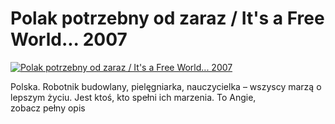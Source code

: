Polak potrzebny od zaraz / It's a Free World... 2007 
=============
[![Polak potrzebny od zaraz / It's a Free World... 2007 ](http://vidos.pl/images/player.gif)](http://vidos.pl/polak-potrzebny-od-zaraz-it-s-a-free-world-2007)

 Polska. Robotnik budowlany, pielęgniarka, nauczycielka – wszyscy marzą o lepszym życiu. Jest ktoś, kto spełni ich marzenia. To Angie, zobacz pełny opis
